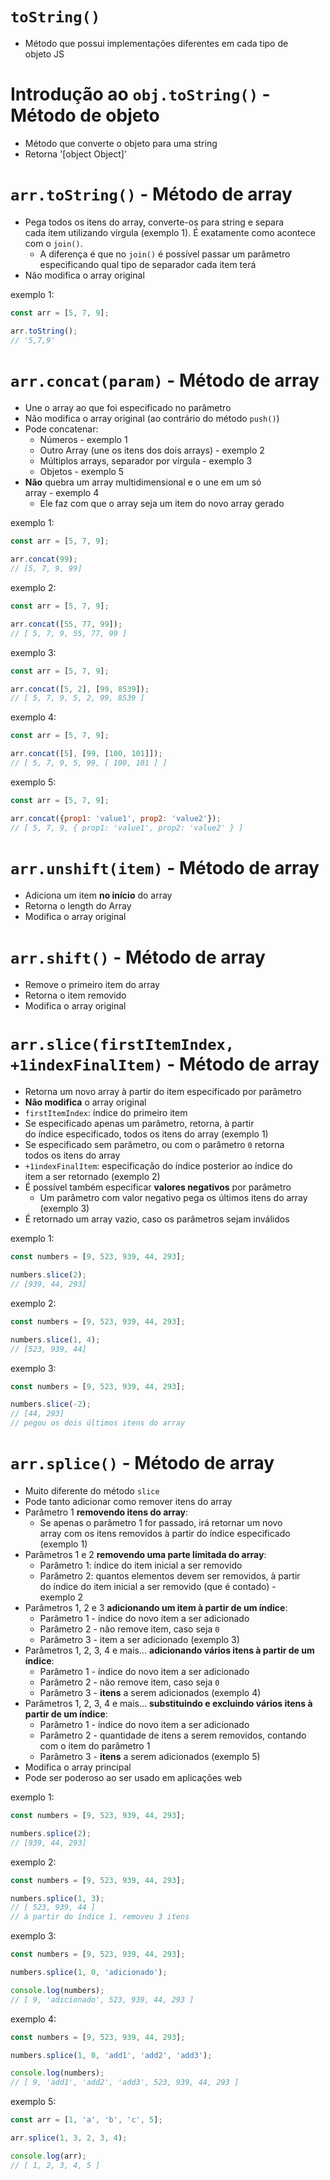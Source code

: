 # `toString()`
- Método que possui implementações diferentes em cada tipo de  
objeto JS

# Introdução ao `obj.toString()` - Método de objeto 
- Método que converte o objeto para uma string 
- Retorna '[object Object]'

# `arr.toString()` - Método de array 
- Pega todos os itens do array, converte-os para string e separa  
cada item utilizando vírgula (exemplo 1). É exatamente como acontece  
com o `join()`. 
  - A diferença é que no `join()` é possível passar um parâmetro  
  especificando qual tipo de separador cada item terá 
- Não modifica o array original 

exemplo 1:

```javascript
const arr = [5, 7, 9];

arr.toString(); 
// '5,7,9'
```

# `arr.concat(param)` - Método de array 
- Une o array ao que foi especificado no parâmetro 
- Não modifica o array original (ao contrário do método `push()`)
- Pode concatenar: 
  - Números - exemplo 1
  - Outro Array (une os itens dos dois arrays) - exemplo 2
  - Múltiplos arrays, separador por vírgula - exemplo 3
  - Objetos - exemplo 5
- **Não** quebra um array multidimensional e o une em um só  
array - exemplo 4
  - Ele faz com que o array seja um item do novo array gerado 

exemplo 1: 

```javascript
const arr = [5, 7, 9];

arr.concat(99);
// [5, 7, 9, 99]
```

exemplo 2: 

```javascript
const arr = [5, 7, 9];

arr.concat([55, 77, 99]);
// [ 5, 7, 9, 55, 77, 99 ]
```

exemplo 3: 

```javascript
const arr = [5, 7, 9];

arr.concat([5, 2], [99, 8539]);
// [ 5, 7, 9, 5, 2, 99, 8539 ]
```

exemplo 4: 

```javascript
const arr = [5, 7, 9];

arr.concat([5], [99, [100, 101]]);
// [ 5, 7, 9, 5, 99, [ 100, 101 ] ]
```

exemplo 5: 

```javascript
const arr = [5, 7, 9];

arr.concat({prop1: 'value1', prop2: 'value2'});
// [ 5, 7, 9, { prop1: 'value1', prop2: 'value2' } ]
```

# `arr.unshift(item)` - Método de array
- Adiciona um item **no início** do array 
- Retorna o length do Array 
- Modifica o array original 

# `arr.shift()` - Método de array
- Remove o primeiro item do array 
- Retorna o item removido 
- Modifica o array original 

# `arr.slice(firstItemIndex, +1indexFinalItem)` - Método de array 
- Retorna um novo array à partir do item especificado por parâmetro  
- **Não modifica** o array original 
- `firstItemIndex`: índice do primeiro item
- Se especificado apenas um parâmetro, retorna, à partir  
do índice especificado, todos os itens do array (exemplo 1)
- Se especificado sem parâmetro, ou com o parâmetro `0` retorna  
todos os itens do array  
- `+1indexFinalItem`: especificação do índice posterior ao índice do  
item a ser retornado (exemplo 2)
- É possível também especificar **valores negativos** por parâmetro  
  - Um parâmetro com valor negativo pega os últimos itens do array  
  (exemplo 3)
- É retornado um array vazio, caso os parâmetros sejam inválidos

exemplo 1: 

```javascript
const numbers = [9, 523, 939, 44, 293];

numbers.slice(2);
// [939, 44, 293]
```

exemplo 2: 

```javascript
const numbers = [9, 523, 939, 44, 293];

numbers.slice(1, 4);
// [523, 939, 44]
```

exemplo 3: 

```javascript
const numbers = [9, 523, 939, 44, 293];

numbers.slice(-2);
// [44, 293] 
// pegou os dois últimos itens do array
```

# `arr.splice()` - Método de array
- Muito diferente do método `slice`  
- Pode tanto adicionar como remover itens do array 
- Parâmetro 1 **removendo itens do array**: 
  - Se apenas o parâmetro 1 for passado, irá retornar um novo  
  array com os itens removidos à partir do índice especificado  
  (exemplo 1)
- Parâmetros 1 e 2 **removendo uma parte limitada do array**: 
  - Parâmetro 1: índice do item inicial a ser removido 
  - Parâmetro 2: quantos elementos devem ser removidos, à partir  
  do índice do item inicial a ser removido (que é contado) -  
  exemplo 2 
- Parâmetros 1, 2 e 3 **adicionando um item à partir de um índice**:  
  - Parâmetro 1 - índice do novo item a ser adicionado 
  - Parâmetro 2 - não remove item, caso seja `0`
  - Parâmetro 3 - item a ser adicionado (exemplo 3)
- Parâmetros 1, 2, 3, 4 e mais... **adicionando vários itens à partir de um índice**:  
  - Parâmetro 1 - índice do novo item a ser adicionado 
  - Parâmetro 2 - não remove item, caso seja `0`
  - Parâmetro 3 - **itens** a serem adicionados (exemplo 4)
- Parâmetros 1, 2, 3, 4 e mais... **substituindo e excluindo vários itens à partir de um índice**: 
  - Parâmetro 1 - índice do novo item a ser adicionado 
  - Parâmetro 2 - quantidade de itens a serem removidos, contando  
  com o item do parâmetro 1
  - Parâmetro 3 - **itens** a serem adicionados (exemplo 5)
- Modifica o array principal 
- Pode ser poderoso ao ser usado em aplicações web 

exemplo 1: 

```javascript
const numbers = [9, 523, 939, 44, 293];

numbers.splice(2);
// [939, 44, 293]
```

exemplo 2: 

```javascript
const numbers = [9, 523, 939, 44, 293];

numbers.splice(1, 3);
// [ 523, 939, 44 ]
// à partir do índice 1, removeu 3 itens
```

exemplo 3: 

```javascript
const numbers = [9, 523, 939, 44, 293];

numbers.splice(1, 0, 'adicionado');

console.log(numbers);
// [ 9, 'adicionado', 523, 939, 44, 293 ]
```

exemplo 4: 

```javascript
const numbers = [9, 523, 939, 44, 293];

numbers.splice(1, 0, 'add1', 'add2', 'add3');

console.log(numbers);
// [ 9, 'add1', 'add2', 'add3', 523, 939, 44, 293 ]
```

exemplo 5: 

```javascript
const arr = [1, 'a', 'b', 'c', 5];

arr.splice(1, 3, 2, 3, 4);

console.log(arr);
// [ 1, 2, 3, 4, 5 ]
```